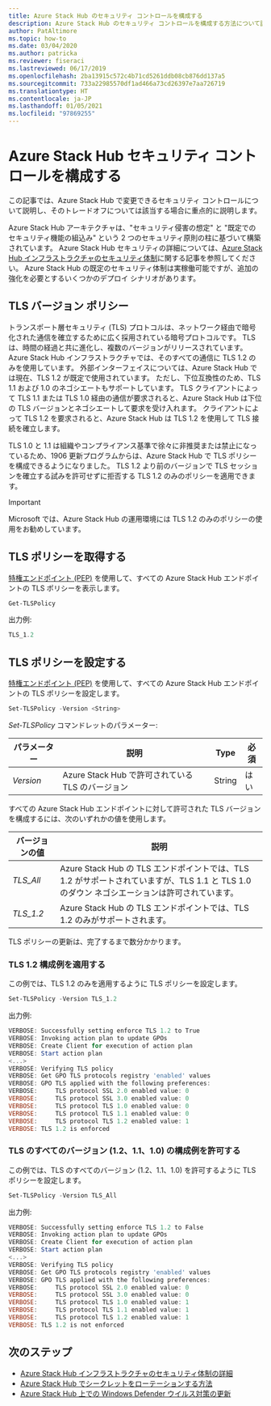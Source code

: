 ```yaml
---
title: Azure Stack Hub のセキュリティ コントロールを構成する
description: Azure Stack Hub のセキュリティ コントロールを構成する方法について説明します。
author: PatAltimore
ms.topic: how-to
ms.date: 03/04/2020
ms.author: patricka
ms.reviewer: fiseraci
ms.lastreviewed: 06/17/2019
ms.openlocfilehash: 2ba13915c572c4b71cd5261ddb08cb876dd137a5
ms.sourcegitcommit: 733a22985570df1ad466a73cd26397e7aa726719
ms.translationtype: HT
ms.contentlocale: ja-JP
ms.lasthandoff: 01/05/2021
ms.locfileid: "97869255"
---
```

# <a name="configure-azure-stack-hub-security-controls"></a>Azure Stack Hub セキュリティ コントロールを構成する

この記事では、Azure Stack Hub で変更できるセキュリティ コントロールについて説明し、そのトレードオフについては該当する場合に重点的に説明します。

Azure Stack Hub アーキテクチャは、"セキュリティ侵害の想定" と "既定でのセキュリティ機能の組込み" という 2 つのセキュリティ原則の柱に基づいて構築されています。 Azure Stack Hub セキュリティの詳細については、[Azure Stack Hub インフラストラクチャのセキュリティ体制](azure-stack-security-foundations.md)に関する記事を参照してください。 Azure Stack Hub の既定のセキュリティ体制は実稼働可能ですが、追加の強化を必要とするいくつかのデプロイ シナリオがあります。

## <a name="tls-version-policy"></a>TLS バージョン ポリシー

トランスポート層セキュリティ (TLS) プロトコルは、ネットワーク経由で暗号化された通信を確立するために広く採用されている暗号プロトコルです。 TLS は、時間の経過と共に進化し、複数のバージョンがリリースされています。 Azure Stack Hub インフラストラクチャでは、そのすべての通信に TLS 1.2 のみを使用しています。 外部インターフェイスについては、Azure Stack Hub では現在、TLS 1.2 が既定で使用されています。 ただし、下位互換性のため、TLS 1.1 および 1\.0 のネゴシエートもサポートしています。 TLS クライアントによって TLS 1.1 または TLS 1.0 経由の通信が要求されると、Azure Stack Hub は下位の TLS バージョンとネゴシエートして要求を受け入れます。 クライアントによって TLS 1.2 を要求されると、Azure Stack Hub は TLS 1.2 を使用して TLS 接続を確立します。

TLS 1.0 と 1.1 は組織やコンプライアンス基準で徐々に非推奨または禁止になっているため、1906 更新プログラムからは、Azure Stack Hub で TLS ポリシーを構成できるようになりました。 TLS 1.2 より前のバージョンで TLS セッションを確立する試みを許可せずに拒否する TLS 1.2 のみのポリシーを適用できます。

> [!IMPORTANT]
> Microsoft では、Azure Stack Hub の運用環境には TLS 1.2 のみのポリシーの使用をお勧めしています。

## <a name="get-tls-policy"></a>TLS ポリシーを取得する

[特権エンドポイント (PEP)](azure-stack-privileged-endpoint.md) を使用して、すべての Azure Stack Hub エンドポイントの TLS ポリシーを表示します。

```powershell
Get-TLSPolicy
```

出力例:

```powershell
TLS_1.2
```

## <a name="set-tls-policy"></a>TLS ポリシーを設定する

[特権エンドポイント (PEP)](azure-stack-privileged-endpoint.md) を使用して、すべての Azure Stack Hub エンドポイントの TLS ポリシーを設定します。

```powershell
Set-TLSPolicy -Version <String>
```

*Set-TLSPolicy* コマンドレットのパラメーター:

| パラメーター | 説明 | Type | 必須 |
|-----|-----|-----|-----|
| *Version* | Azure Stack Hub で許可されている TLS のバージョン | String | はい |

すべての Azure Stack Hub エンドポイントに対して許可された TLS バージョンを構成するには、次のいずれかの値を使用します。

| バージョンの値 | 説明 |
|-------|-------|
| *TLS_All* | Azure Stack Hub の TLS エンドポイントでは、TLS 1.2 がサポートされていますが、TLS 1.1 と TLS 1.0 のダウン ネゴシエーションは許可されています。 |
| *TLS_1.2* | Azure Stack Hub の TLS エンドポイントでは、TLS 1.2 のみがサポートされます。 |

TLS ポリシーの更新は、完了するまで数分かかります。

### <a name="enforce-tls-12-configuration-example"></a>TLS 1.2 構成例を適用する

この例では、TLS 1.2 のみを適用するように TLS ポリシーを設定します。

```powershell
Set-TLSPolicy -Version TLS_1.2
```

出力例:

```powershell
VERBOSE: Successfully setting enforce TLS 1.2 to True
VERBOSE: Invoking action plan to update GPOs
VERBOSE: Create Client for execution of action plan
VERBOSE: Start action plan
<...>
VERBOSE: Verifying TLS policy
VERBOSE: Get GPO TLS protocols registry 'enabled' values
VERBOSE: GPO TLS applied with the following preferences:
VERBOSE:     TLS protocol SSL 2.0 enabled value: 0
VERBOSE:     TLS protocol SSL 3.0 enabled value: 0
VERBOSE:     TLS protocol TLS 1.0 enabled value: 0
VERBOSE:     TLS protocol TLS 1.1 enabled value: 0
VERBOSE:     TLS protocol TLS 1.2 enabled value: 1
VERBOSE: TLS 1.2 is enforced
```

### <a name="allow-all-versions-of-tls-12-11-and-10-configuration-example"></a>TLS のすべてのバージョン (1.2、1.1、1.0) の構成例を許可する

この例では、TLS のすべてのバージョン (1.2、1.1、1.0) を許可するように TLS ポリシーを設定します。

```powershell
Set-TLSPolicy -Version TLS_All
```

出力例:

```powershell
VERBOSE: Successfully setting enforce TLS 1.2 to False
VERBOSE: Invoking action plan to update GPOs
VERBOSE: Create Client for execution of action plan
VERBOSE: Start action plan
<...>
VERBOSE: Verifying TLS policy
VERBOSE: Get GPO TLS protocols registry 'enabled' values
VERBOSE: GPO TLS applied with the following preferences:
VERBOSE:     TLS protocol SSL 2.0 enabled value: 0
VERBOSE:     TLS protocol SSL 3.0 enabled value: 0
VERBOSE:     TLS protocol TLS 1.0 enabled value: 1
VERBOSE:     TLS protocol TLS 1.1 enabled value: 1
VERBOSE:     TLS protocol TLS 1.2 enabled value: 1
VERBOSE: TLS 1.2 is not enforced
```

## <a name="next-steps"></a>次のステップ

- [Azure Stack Hub インフラストラクチャのセキュリティ体制の詳細](azure-stack-security-foundations.md)
- [Azure Stack Hub でシークレットをローテーションする方法](azure-stack-rotate-secrets.md)
- [Azure Stack Hub 上での Windows Defender ウイルス対策の更新](azure-stack-security-av.md)
